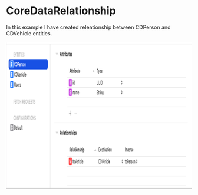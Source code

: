 # CoreDataRelationship


In this example I have created releationship between CDPerson and CDVehicle entities. 

<img src="Entities.png" width="700" height="400">
